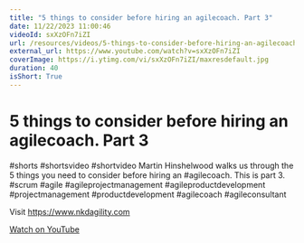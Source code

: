 ```yaml
---
title: "5 things to consider before hiring an agilecoach. Part 3"
date: 11/22/2023 11:00:46
videoId: sxXzOFn7iZI
url: /resources/videos/5-things-to-consider-before-hiring-an-agilecoach.-part-3
external_url: https://www.youtube.com/watch?v=sxXzOFn7iZI
coverImage: https://i.ytimg.com/vi/sxXzOFn7iZI/maxresdefault.jpg
duration: 40
isShort: True
---
```


# 5 things to consider before hiring an agilecoach. Part 3

#shorts #shortsvideo #shortvideo Martin Hinshelwood walks us through the 5 things you need to consider before hiring an #agilecoach. This is part 3. #scrum #agile #agileprojectmanagement #agileproductdevelopment #projectmanagement #productdevelopment #agilecoach #agileconsultant 

Visit https://www.nkdagility.com

[Watch on YouTube](https://www.youtube.com/watch?v=sxXzOFn7iZI)
